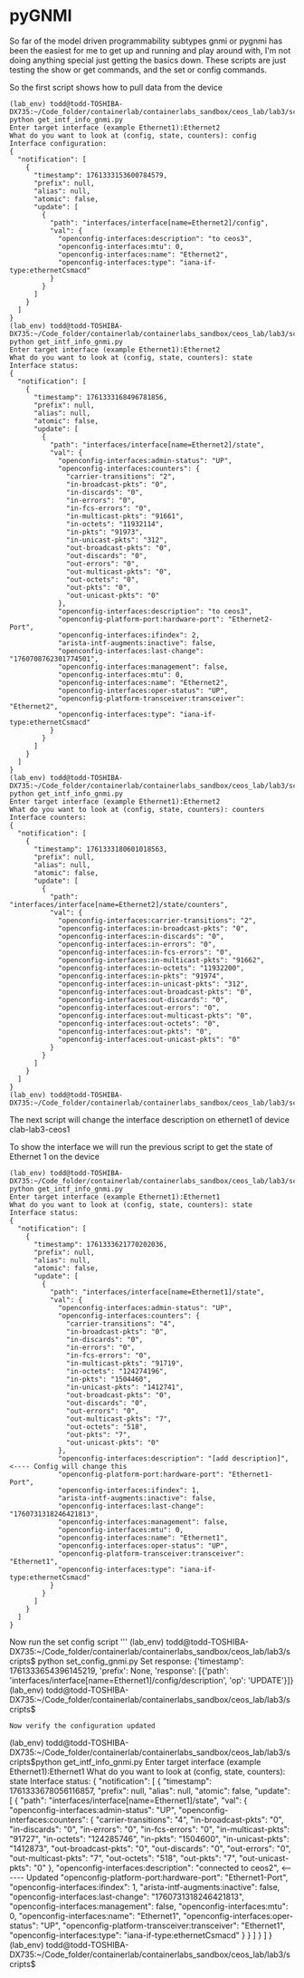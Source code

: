 # pyGNMI

So far of the model driven programmability subtypes gnmi or pygnmi has been the easiest for me to get up and running and play around with, I'm not doing anything special just getting the basics down. These scripts are just testing the show or get commands, and the set or config commands.

So the first script shows how to pull data from the device

```
(lab_env) todd@todd-TOSHIBA-DX735:~/Code_folder/containerlab/containerlabs_sandbox/ceos_lab/lab3/scripts$ python get_intf_info_gnmi.py 
Enter target interface (example Ethernet1):Ethernet2
What do you want to look at (config, state, counters): config
Interface configuration:
{
  "notification": [
    {
      "timestamp": 1761333153600784579,
      "prefix": null,
      "alias": null,
      "atomic": false,
      "update": [
        {
          "path": "interfaces/interface[name=Ethernet2]/config",
          "val": {
            "openconfig-interfaces:description": "to ceos3",
            "openconfig-interfaces:mtu": 0,
            "openconfig-interfaces:name": "Ethernet2",
            "openconfig-interfaces:type": "iana-if-type:ethernetCsmacd"
          }
        }
      ]
    }
  ]
}
(lab_env) todd@todd-TOSHIBA-DX735:~/Code_folder/containerlab/containerlabs_sandbox/ceos_lab/lab3/scripts$ python get_intf_info_gnmi.py 
Enter target interface (example Ethernet1):Ethernet2
What do you want to look at (config, state, counters): state
Interface status:
{
  "notification": [
    {
      "timestamp": 1761333168496781856,
      "prefix": null,
      "alias": null,
      "atomic": false,
      "update": [
        {
          "path": "interfaces/interface[name=Ethernet2]/state",
          "val": {
            "openconfig-interfaces:admin-status": "UP",
            "openconfig-interfaces:counters": {
              "carrier-transitions": "2",
              "in-broadcast-pkts": "0",
              "in-discards": "0",
              "in-errors": "0",
              "in-fcs-errors": "0",
              "in-multicast-pkts": "91661",
              "in-octets": "11932114",
              "in-pkts": "91973",
              "in-unicast-pkts": "312",
              "out-broadcast-pkts": "0",
              "out-discards": "0",
              "out-errors": "0",
              "out-multicast-pkts": "0",
              "out-octets": "0",
              "out-pkts": "0",
              "out-unicast-pkts": "0"
            },
            "openconfig-interfaces:description": "to ceos3",
            "openconfig-platform-port:hardware-port": "Ethernet2-Port",
            "openconfig-interfaces:ifindex": 2,
            "arista-intf-augments:inactive": false,
            "openconfig-interfaces:last-change": "1760708762301774501",
            "openconfig-interfaces:management": false,
            "openconfig-interfaces:mtu": 0,
            "openconfig-interfaces:name": "Ethernet2",
            "openconfig-interfaces:oper-status": "UP",
            "openconfig-platform-transceiver:transceiver": "Ethernet2",
            "openconfig-interfaces:type": "iana-if-type:ethernetCsmacd"
          }
        }
      ]
    }
  ]
}
(lab_env) todd@todd-TOSHIBA-DX735:~/Code_folder/containerlab/containerlabs_sandbox/ceos_lab/lab3/scripts$ python get_intf_info_gnmi.py 
Enter target interface (example Ethernet1):Ethernet2
What do you want to look at (config, state, counters): counters
Interface counters:
{
  "notification": [
    {
      "timestamp": 1761333180601018563,
      "prefix": null,
      "alias": null,
      "atomic": false,
      "update": [
        {
          "path": "interfaces/interface[name=Ethernet2]/state/counters",
          "val": {
            "openconfig-interfaces:carrier-transitions": "2",
            "openconfig-interfaces:in-broadcast-pkts": "0",
            "openconfig-interfaces:in-discards": "0",
            "openconfig-interfaces:in-errors": "0",
            "openconfig-interfaces:in-fcs-errors": "0",
            "openconfig-interfaces:in-multicast-pkts": "91662",
            "openconfig-interfaces:in-octets": "11932200",
            "openconfig-interfaces:in-pkts": "91974",
            "openconfig-interfaces:in-unicast-pkts": "312",
            "openconfig-interfaces:out-broadcast-pkts": "0",
            "openconfig-interfaces:out-discards": "0",
            "openconfig-interfaces:out-errors": "0",
            "openconfig-interfaces:out-multicast-pkts": "0",
            "openconfig-interfaces:out-octets": "0",
            "openconfig-interfaces:out-pkts": "0",
            "openconfig-interfaces:out-unicast-pkts": "0"
          }
        }
      ]
    }
  ]
}
(lab_env) todd@todd-TOSHIBA-DX735:~/Code_folder/containerlab/containerlabs_sandbox/ceos_lab/lab3/scripts$ 
```

The next script will change the interface description on ethernet1 of device clab-lab3-ceos1

To show the interface we will run the previous script to get the state of Ethernet 1 on the device

```
(lab_env) todd@todd-TOSHIBA-DX735:~/Code_folder/containerlab/containerlabs_sandbox/ceos_lab/lab3/scripts$ python get_intf_info_gnmi.py 
Enter target interface (example Ethernet1):Ethernet1
What do you want to look at (config, state, counters): state
Interface status:
{
  "notification": [
    {
      "timestamp": 1761333621770202036,
      "prefix": null,
      "alias": null,
      "atomic": false,
      "update": [
        {
          "path": "interfaces/interface[name=Ethernet1]/state",
          "val": {
            "openconfig-interfaces:admin-status": "UP",
            "openconfig-interfaces:counters": {
              "carrier-transitions": "4",
              "in-broadcast-pkts": "0",
              "in-discards": "0",
              "in-errors": "0",
              "in-fcs-errors": "0",
              "in-multicast-pkts": "91719",
              "in-octets": "124274196",
              "in-pkts": "1504460",
              "in-unicast-pkts": "1412741",
              "out-broadcast-pkts": "0",
              "out-discards": "0",
              "out-errors": "0",
              "out-multicast-pkts": "7",
              "out-octets": "518",
              "out-pkts": "7",
              "out-unicast-pkts": "0"
            },
            "openconfig-interfaces:description": "[add description]",       <---- Config will change this
            "openconfig-platform-port:hardware-port": "Ethernet1-Port",
            "openconfig-interfaces:ifindex": 1,
            "arista-intf-augments:inactive": false,
            "openconfig-interfaces:last-change": "1760731318246421813",
            "openconfig-interfaces:management": false,
            "openconfig-interfaces:mtu": 0,
            "openconfig-interfaces:name": "Ethernet1",
            "openconfig-interfaces:oper-status": "UP",
            "openconfig-platform-transceiver:transceiver": "Ethernet1",
            "openconfig-interfaces:type": "iana-if-type:ethernetCsmacd"
          }
        }
      ]
    }
  ]
}
```
Now run the set config script
'''
(lab_env) todd@todd-TOSHIBA-DX735:~/Code_folder/containerlab/containerlabs_sandbox/ceos_lab/lab3/scripts$ python set_config_gnmi.py 
Set response:
{'timestamp': 1761333654396145219, 'prefix': None, 'response': [{'path': 'interfaces/interface[name=Ethernet1]/config/description', 'op': 'UPDATE'}]}
(lab_env) todd@todd-TOSHIBA-DX735:~/Code_folder/containerlab/containerlabs_sandbox/ceos_lab/lab3/scripts$ 
```
Now verify the configuration updated
```
(lab_env) todd@todd-TOSHIBA-DX735:~/Code_folder/containerlab/containerlabs_sandbox/ceos_lab/lab3/scripts$python get_intf_info_gnmi.py 
Enter target interface (example Ethernet1):Ethernet1
What do you want to look at (config, state, counters): state
Interface status:
{
  "notification": [
    {
      "timestamp": 1761333678056116857,
      "prefix": null,
      "alias": null,
      "atomic": false,
      "update": [
        {
          "path": "interfaces/interface[name=Ethernet1]/state",
          "val": {
            "openconfig-interfaces:admin-status": "UP",
            "openconfig-interfaces:counters": {
              "carrier-transitions": "4",
              "in-broadcast-pkts": "0",
              "in-discards": "0",
              "in-errors": "0",
              "in-fcs-errors": "0",
              "in-multicast-pkts": "91727",
              "in-octets": "124285746",
              "in-pkts": "1504600",
              "in-unicast-pkts": "1412873",
              "out-broadcast-pkts": "0",
              "out-discards": "0",
              "out-errors": "0",
              "out-multicast-pkts": "7",
              "out-octets": "518",
              "out-pkts": "7",
              "out-unicast-pkts": "0"
            },
            "openconfig-interfaces:description": "connected to ceos2",     <------ Updated
            "openconfig-platform-port:hardware-port": "Ethernet1-Port",
            "openconfig-interfaces:ifindex": 1,
            "arista-intf-augments:inactive": false,
            "openconfig-interfaces:last-change": "1760731318246421813",
            "openconfig-interfaces:management": false,
            "openconfig-interfaces:mtu": 0,
            "openconfig-interfaces:name": "Ethernet1",
            "openconfig-interfaces:oper-status": "UP",
            "openconfig-platform-transceiver:transceiver": "Ethernet1",
            "openconfig-interfaces:type": "iana-if-type:ethernetCsmacd"
          }
        }
      ]
    }
  ]
}
(lab_env) todd@todd-TOSHIBA-DX735:~/Code_folder/containerlab/containerlabs_sandbox/ceos_lab/lab3/scripts$ 
```


